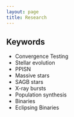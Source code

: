 ```yaml
---
layout: page
title: Research
---
```


## Keywords

* Convergence Testing
* Stellar evolution
* PPISN
* Massive stars
* SAGB stars
* X-ray bursts
* Population synthesis
* Binaries
* Eclipsing Binaries
